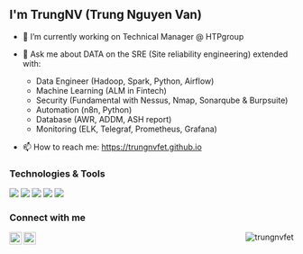 ## I'm TrungNV (Trung Nguyen Van)

- 🔭 I’m currently working on Technical Manager @ HTPgroup
- 💬 Ask me about DATA on the SRE (Site reliability engineering) extended with:
	- Data Engineer (Hadoop, Spark, Python, Airflow)
	- Machine Learning (ALM in Fintech)
	- Security (Fundamental with Nessus, Nmap, Sonarqube & Burpsuite)
	- Automation (n8n, Python)
	- Database (AWR, ADDM, ASH report)
 	- Monitoring (ELK, Telegraf, Prometheus, Grafana) 

- 📫 How to reach me: https://trungnvfet.github.io

### Technologies & Tools
![](https://img.shields.io/badge/OS-Linux-informational?style=flat&logo=linux&logoColor=white)
![](https://img.shields.io/badge/Code-Python-informational?style=flat&logo=python&logoColor=white)
![](https://img.shields.io/badge/Code-Golang-informational?style=flat&logo=go&logoColor=white)
![](https://img.shields.io/badge/Tools-Docker-informational?style=flat&logo=docker&logoColor=white)
![](https://img.shields.io/badge/Tools-Kubernetes-informational?style=flat&logo=kubernetes&logoColor=white)

### Connect with me

[<img align="left" alt="xxxxx | Twitter" width="22px" src="https://cdn.jsdelivr.net/npm/simple-icons@v3/icons/twitter.svg" />][twitter]
[<img align="left" alt="xxxxxx | LinkedIn" width="22px" src="https://cdn.jsdelivr.net/npm/simple-icons@v3/icons/linkedin.svg" />][linkedin]

[twitter]: https://x.com/trungnvfet
[linkedin]: https://linkedin.com/in/trungnvfet

<p align="right"> <img src="https://komarev.com/ghpvc/?username=trungnvfet&label=Profile%20views&color=0e75b6&style=flat" alt="trungnvfet" /> </p>
